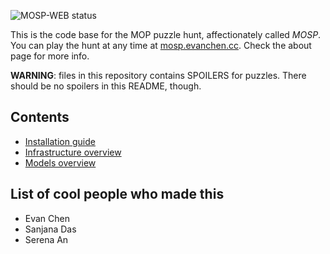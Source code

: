 ![MOSP-WEB status](https://github.com/vEnhance/mosp-web/actions/workflows/main.yml/badge.svg)

This is the code base for the MOP puzzle hunt, affectionately called *MOSP*.
You can play the hunt at any time at [mosp.evanchen.cc](https://mosp.evanchen.cc).
Check the about page for more info.

**WARNING**: files in this repository contains SPOILERS for puzzles.
There should be no spoilers in this README, though.

## Contents

- [Installation guide](docs/INSTALL.mkd)
- [Infrastructure overview](docs/INFRASTRUCTURE.mkd)
- [Models overview](docs/MODELS.mkd)

## List of cool people who made this

- Evan Chen
- Sanjana Das
- Serena An
